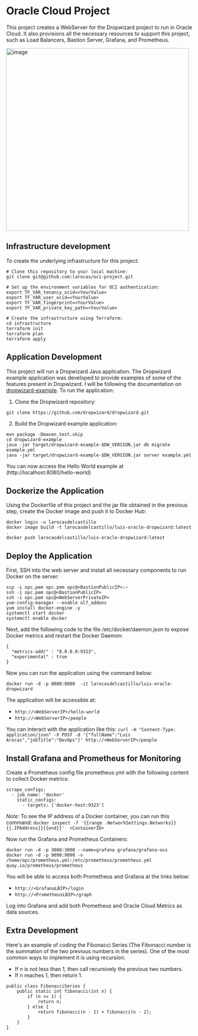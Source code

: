 # Oracle Cloud Project

This project creates a WebServer for the Dropwizard project to run in Oracle Cloud. It also provisions all the necessary resources to support this project, such as Load Balancers, Bastion Server, Grafana, and Prometheus.

<img width="494" alt="image" src="https://github.com/larocas/oci-project/assets/139692500/b0b076d4-2df4-4aba-9779-55bfdacff935">

## Infrastructure development
To create the underlying infrastructure for this project:
```
# Clone this repository to your local machine:
git clone git@github.com:larocas/oci-project.git

# Set up the environment variables for OCI authentication:
export TF_VAR_tenancy_ocid=<YourValue>
export TF_VAR_user_ocid=<YourValue>
export TF_VAR_fingerprint=<YourValue>
export TF_VAR_private_key_path=<YourValue>

# Create the infrastructure using Terraform:
cd infrastructure
terraform init
terraform plan
terraform apply
```
## Application Development 

This project will run a Dropwizard Java application. The Dropwizard example application was developed to provide examples of some of the features present in Dropwizard. I will be following the documentation on [dropwizard-example](https://github.com/dropwizard/dropwizard/tree/master/dropwizard-example). To run the application:
1. Clone the Dropwizard repository:
```
git clone https://github.com/dropwizard/dropwizard.git
```
2. Build the Dropwizard example application:
```
mvn package -Dmaven.test.skip
cd dropwizard-example
java -jar target/dropwizard-example-$DW_VERSION.jar db migrate example.yml
java -jar target/dropwizard-example-$DW_VERSION.jar server example.yml
```
You can now access the Hello World example at (http://localhost:8080/hello-world)

## Dockerize the Application
Using the Dockerfile of this project and the jar file obtained in the previous step, create the Docker image and push it to Docker Hub:
```
docker login -u larocasdelcastillo
docker image build -t larocasdelcastillo/luis-oracle-dropwizard:latest .
docker push larocasdelcastillo/luis-oracle-dropwizard:latest
```
## Deploy the Application
First, SSH into the web server and install all necessary components to run Docker on the server:
```
scp -i opc.pem opc.pem opc@<BastionPublicIP>:~
ssh -i opc.pem opc@<BastionPublicIP>
ssh -i opc.pem opc@<WebServerPrivateIP>
yum-config-manager --enable ol7_addons 
yum install docker-engine -y 
systemctl start docker 
systemctl enable docker
```
Next, add the following code to the file /etc/docker/daemon.json to expose Docker metrics and restart the Docker Daemon:
```
{
  "metrics-addr" : "0.0.0.0:9323",
  "experimental" : true
}
```
Now you can run the application using the command below:
```
docker run -d -p 8080:8080  -it larocasdelcastillo/luis-oracle-dropwizard
```
The application will be accessible at: 
- ```http://<WebServerIP>/hello-world```
- ```http://<WebServerIP>/people```
  
You can interact with the application like this: ```curl -H "Content-Type: application/json" -X POST -d '{"fullName":"Luis Arocas","jobTitle":"DevOps"}' http://<WebServerIP>/people```
## Install Grafana and Prometheus for Monitoring
Create a Prometheus config file prometheus.yml with the following content to collect Docker metrics:
```
scrape_configs:
  - job_name: 'docker'
    static_configs:
      - targets: ['docker-host:9323']
```
*Note:* To see the IP address of a Docker container, you can run this command: ```docker inspect -f '{{range .NetworkSettings.Networks}}{{.IPAddress}}{{end}}'  <ContainerID>```

Now run the Grafana and Prometheus Containers:
```
docker run -d -p 3000:3000 --name=grafana grafana/grafana-oss
docker run -d -p 9090:9090 -v /home/opc/prometheus.yml:/etc/prometheus/prometheus.yml quay.io/prometheus/prometheus
```
You will be able to access both Prometheus and Grafana at the links below:
- ```http://<GrafanaLBIP>/login```
- ```http://<PrometheusLBIP>/graph```

Log into Grafana and add both Prometheus and Oracle Cloud Metrics as data sources.

## Extra Development

Here's an example of coding the Fibonacci Series (The Fibonacci number is the summation of the two previous numbers in the series). One of the most common ways to implement it is using recursion:

- If n is not less than 1, then call recursively the previous two numbers.
- If n reaches 1, then return 1.

```
public class FibonacciSeries {
    public static int fibonacci(int n) {
        if (n <= 1) {
            return n;
        } else {
            return fibonacci(n - 1) + fibonacci(n - 2);
        }
    }
}
```

